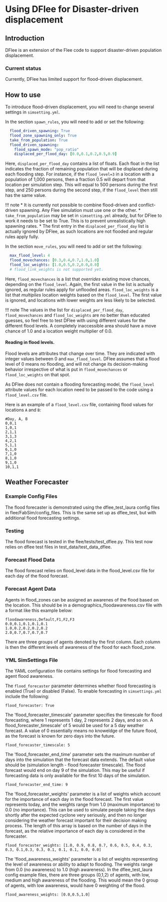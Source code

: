 Using DFlee for Disaster-driven displacement
=====

## Introduction

DFlee is an extension of the Flee code to support disaster-driven population displacement.

### Current status
Currently, DFlee has limited support for flood-driven displacement.


## How to use

To introduce flood-driven displacement, you will need to change several settings in `simsetting.yml`.

In the section `spawn_rules`, you will need to add or set the following:
```yaml
  flood_driven_spawning: True
  flood_zone_spawning_only: True
  take_from_population: True
  flood_driven_spawning:
    flood_spawn_mode: "pop_ratio"
    displaced_per_flood_day: [0.0,0.1,0.2,0.5,0.9]
```

Here, `displaced_per_flood_day` contains a list of floats. Each float in the list indicates the fraction of remaining population that will be displaced during each flooding step. For instance, if the `flood_level=3` in a location with a population of 1,000 persons, then a fraction 0.5 will depart from that location per simulation step. This will equal to 500 persons during the first step, and 250 persons during the second step, if the `flood_level` then still has the same value.

!!! note
        * It is currently not possible to combine flood-driven and conflict-driven spawning. Any Flee simulation must use one or the other.
        * `take_from_population` may be set in `simsetting.yml` already, but for DFlee to work it needs to be set to True. This is to prevent unrealistically high spawning rates.
        * The first entry in the `displaced_per_flood_day` list is actually ignored by DFlee, as such locations are not flooded and regular rules apply fully.

In the section `move_rules`, you will need to add or set the following:
```yaml
  max_flood_level: 4
  flood_movechances: [0.3,0.4,0.7,1.0,1.0]
  flood_loc_weights: [1.0,0.5,0.2,0.0,0.0]
  # flood_link_weights is not supported yet.
```

Here, `flood_movechances` is a list that *overrides* existing move chances, depending on the `flood_level`. Again, the first value in the list is actually ignored, as regular rules apply for unflooded areas. `flood_loc_weights` is a list that *multiplies* location weights based on the `flood_level`. The first value is ignored, and locations with lower weights are less likely to be selected.

!!! note
        The values in the list for `displaced_per_flood_day`, `flood_movechances` and `flood_loc_weights` are no better than educated guesses, so feel free to test DFlee with using different values for the different flood levels. A completely inaccessible area should have a move chance of 1.0 and a location weight multiplier of 0.0.

#### Reading in flood levels.

Flood levels are attributes that change over time. They are indicated with integer values between 0 and `max_flood_level`. DFlee assumes that a flood level of 0 means no flooding, and will not change its decision-making behavior irrespective of what is put in `flood_movechances` or `flood_loc_weights` on that spot.

As DFlee does not contain a flooding forecasting model, the `flood_level` attribute values for each location need to be passed to the code using a `flood_level.csv` file.

Here is an example of a `flood_level.csv` file, containing flood values for locations `A` and `B`:

```csv
#Day, A, B
0,0,1
1,0,1
2,1,1
3,1,3
4,2,1
5,1,1
6,1,0
7,1,0
8,1,0
9,1,0
10,1,1
```
## Weather Forecaster 

### Example Config Files
The flood forecaster is demonstrated using the dflee_test_laura config files in flee/FabSim/config_files. This is the same set up as dflee_test, but with additional flood forecasting settings. 

###  Testing 

The flood forecast is tested in the flee/tests/test_dflee.py. This test now relies on dflee test files in test_data/test_data_dflee. 

###  Forecast Flood Data
The flood forecast relies on flood_level data in the flood_level.csv file for each day of the flood forecast.

### Forecast Agent Data
Agents in flood_zones can be assigned an awarenes of the flood based on the location.
This should be in a demographics_floodawareness.csv file with a format like this example below:
```
floodawareness,Default,F1,F2,F3
0.0,0.1,0.1,0.1,0.1
1.0,0.2,0.2,0.2,0.2
2.0,0.7,0.7,0.7,0.7
```
There are three groups of agents denoted by the first column. 
Each column is then the different levels of awareness of the flood for each flood_zone. 


### YML SimSettings File  
The YAML configuration file contains settings for flood forecasting and agent flood awareness. 

The `flood_forecaster` parameter determines whether flood forecasting is enabled (True) or disabled (False). To enable forecasting in `simsettings.yml` include the following:
```
flood_forecaster: True
```

The 'flood_forecaster_timescale' parameter specifies the timescale for flood forecasting, where 1 represents 1 day, 2 represents 2 days, and so on. A flood_forecaster_timescale' of 5 would be used for a 5 day weather forecast. A value of 0 essentially means no knoweldge of the future flood, as the forecast is known for zero days into the future. 
```
flood_forecaster_timescale: 5
```

The 'flood_forecaster_end_time' parameter sets the maximum number of days into the simulation that the forecast data extends. The default value should be (simulation length - flood forecaster timescale). The flood forecast would end on day 9 of the simulation. This may be useful if forecasting data is only available for the first 10 days of the simulation. 
```
flood_forecaster_end_time: 9
```

The 'flood_forecaster_weights' parameter is a list of weights which account for the importance of each day in the flood forecast. The first value represents today, and the weights range from 1.0 (maximum importance) to 0.0 (no importance). This can be used to simulate people taking the days shortly after the expected cyclone very seriously, and then no longer considering the weather forecast important for their decision making process. 
The length of this array is based on the number of days in the forecast, as the relative importance of each day is considered in the forecaster. 
```
flood_forecaster_weights: [1.0, 0.9, 0.8, 0.7, 0.6, 0.5, 0.4, 0.3, 0.3, 0.1,0.3, 0.3, 0.1, 0.1, 0.1, 0.0, 0.0]
```

The 'flood_awareness_weights' parameter is a list of weights representing the level of awareness or ability to adapt to flooding. The weights range from 0.0 (no awareness) to 1.0 (high awareness). In the dflee_test_laura config example files, there are three groups (0,1,2) of agents, with low, medium and high awareness of the flooding. This would mean the 0 group of agents, with low awareness, would have 0 weighting of the flood. 
```
flood_awareness_weights: [0.0,0.5,1.0] 
```
